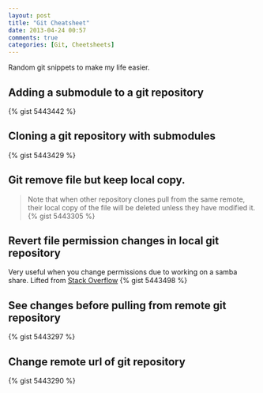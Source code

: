 ```yaml
---
layout: post
title: "Git Cheatsheet"
date: 2013-04-24 00:57
comments: true
categories: [Git, Cheetsheets]
---
```

Random git snippets to make my life easier.

<!-- more -->

## Adding a submodule to a git repository
{% gist 5443442 %}

## Cloning a git repository with submodules
{% gist 5443429 %}

## Git remove file but keep local copy. 
> Note that when other repository clones pull from the same remote, their local copy of the file will be deleted unless they have modified it.
{% gist 5443305 %}

## Revert file permission changes in local git repository
Very useful when you change permissions due to working on a samba share. Lifted from [Stack Overflow](http://stackoverflow.com/questions/2517339/git-how-to-recover-the-file-permissions-git-thinks-the-file-should-be)
{% gist 5443498 %}

## See changes before pulling from remote git repository
{% gist 5443297 %}

## Change remote url of git repository
{% gist 5443290 %}